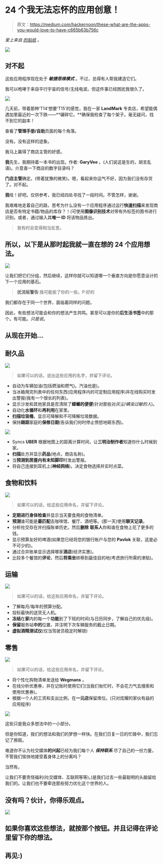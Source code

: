 # 24 个我无法忘怀的应用创意！

> 原文：<https://medium.com/hackernoon/these-what-are-the-apps-you-would-love-to-have-c665b63b756c>

*爱上来自* [*的贴纸*](https://medium.com/u/89e606173af3?source=post_page-----c665b63b756c--------------------------------) *。*

![](img/20990ae6c95dd99a1f42b8d2962d1e24.png)

## 对不起

这些应用程序现在处于 ***敏捷思维模式*** 。不过，总得有人帮我建造它们。

我可以咆哮于来自平行宇宙的信号/无线电波。但这件事已经困扰我很久了。

![](img/45b6d321a6e07f4c5d7b6a355b233c89.png)

几天前，带着那种‘T14’想要‘T15’的感觉，我在一家 **LandMark** 专卖店，希望能偶遇加里最近的一次下跌——**碾碎它。**确保我检查了每个架子。毫无疑问，找不到它的副本！

查看了**管理手册/自助**页面的每个角落。

没有。没有这样的迹象。

我马上赢得了商店主管的好感。

**我**先生，我期待着一本书的出现。作者: **GaryVee** 。(人们说这是生的，胡言乱语)。介意查一下商店的数字目录吗？

**门店主管**确定。(带着犹豫的微笑)。嗯，看起来你运气不好，因为我们没有存货了。对不起。

**我**哇！好吧。仅供参考，我已经四处寻找了一段时间。不管怎样，谢谢。

我艰难地走着自己的路，思考为什么没有一个应用程序通过运行**快速扫描**来发现商店是否有特定书籍/物品的库存？！(可使用**图像识别技术**对带有外标签的图书进行识别。或者，通过输入其**唯一 ID** 将该物品拣出。

> 我有时会变得相当反思。

## 所以，以下是从那时起我就一直在想的 **24 个应用想法**。

![](img/55a8fef37cf2590229c39b8ad8b315e7.png)

让我们把它们分组，然后继续，这样你就可以知道哪一个垂直方向是你愿意设计的下一个应用的基石。

> **扰流板警告**:我可能偷了你的一些。P:好的

我们都存在于同一个世界，面临着同样的问题。

因此，有些想法可能会和你的想法产生共鸣。甚至可以是你的**后生活书签**中的那个。有可能。*只是说*。

## 从现在开始…

## 耐久品

![](img/cba2c7730ab72b14e128d66bb70c2ebc.png)

> 如果可以的话，说出这些应用的名字，并留下评论。

*   自动为车辆加油(包括燃油和燃气)。汽油也是)。
*   当冰箱用完列表中的任何东西(应用程序内的可定制应用程序)并在线购买时发出警报(我有一个很长的列表)。
*   显示沙发和其他家具是否清除了**蟑螂的便便**(针对那些对*灰尘/螨虫过敏的人*)。
*   自动化**水循环**和**再利用**在家里。
*   **扫描垃圾桶**，显示可降解和不可降解垃圾数据。
*   保持**跟踪**家庭的**保修日期**(告诉我们何时停止愤怒地砸东西)。

![](img/e68943a8b1882445d4df22b8f3cadc7d.png)

*   Syncs **UBER** 根据地图上的距离计算时间，让**三明治制作者**知道你什么时候到家。
*   **扫描**处方并显示**药品**(地点，商店名称)。
*   当**预测到房屋内有未知脚印**时发出警报。
*   将自己连接到耳机上(**神经网络**)。决定食物选择并实时点菜。

## 食物和饮料

![](img/17683dc595a0b565a42bd9938f95b32f.png)

> 如果可以的话，给这些应用命名，并留下评论。

*   **定期进行身体检查**并显示当天要食用的食物清单。
*   **预测**谁可能是**最匹配**去咖啡馆、餐厅、酒吧等。(那一天)使用**聊天记录**。
*   分析社交存在并扫描账单历史。然后**删除** **联系人**你和谁在食物上花了更多的钱。
*   显示预算友好的啤酒(如果您已经将您的银行账户与您的 **Pavlok** 关联，这是必不可少的)。
*   通过合并账单显示选择哪家**酒店**(经济实惠)。
*   比较多个餐馆的**评论**，然后**将乘坐**转移到最佳目的地(考虑旅行所需的津贴)。

## 运输

![](img/280e14e383e90b73a748df4ce580ac50.png)

> 如果可以的话，给这些应用命名，并留下评论。

*   了解每月/每年的预算分配。
*   投标最快的送货无人机。
*   **冻结**在**家**内的每一个**功能**到了下班的时间(与日历同步，了解自己的优先级)。
*   **保留**服务站**中的**位置，并注明下次车辆服务的截止日期。
*   **虚拟酒精测试仪**(仅当驾驶员稳定时解锁)

## 零售

![](img/afc590783e7d663fe45a7a09c171d5d9.png)

> 如果可以的话，给这些应用命名，并留下评论。

*   将个性化购物清单发送给 **Wegmans** 。
*   在线分析优惠券，并在记账时使用它们(当我们匆忙时，不会花力气去搜索和使用优惠券)。
*   根据一个人的工资和支出比例，在**一元店**保留席位。(只对炫耀的家伙有益的应用程序)

![](img/c884a7bdd250bfff4ab773a9338a0a84.png)

这些只是我众多想法中的一小部分。

但是你知道，我们的想法和我们的梦想一样快。在我们日复一日的忙碌中，我们忘记了擦肩。

难道你不认为社交媒体**的兴起**已经为我们每个人 ***保持联系*** 尽了自己的一份力量，不管我们愉快地接受着身体上的分离吗？

当然有。

让我们不要责怪福利(社交媒体、互联网等等)。)是我们过去一些最聪明的头脑留给我们的。让我们也不要牵连那些努力优化这个世界的人。

## 没有吗？伙计，你得乐观点。

![](img/52afbdc7317668aad7971ecc55bc05ed.png)

## 如果你喜欢这些想法，就按那个按钮。并且记得在评论里留下你的想法。

## 再见:)